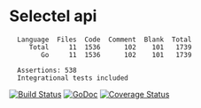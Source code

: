 Selectel api
=======
```
  Language  Files  Code  Comment  Blank  Total
     Total     11  1536      102    101   1739
        Go     11  1536      102    101   1739

  Assertions: 538
  Integrational tests included
```

[![Build Status](https://travis-ci.org/ernado/selectel.svg?branch=master)](https://travis-ci.org/ernado/selectel)
[![GoDoc](https://godoc.org/github.com/ernado/selectel?status.svg)](https://godoc.org/github.com/ernado/selectel)
[![Coverage Status](https://img.shields.io/coveralls/ernado/selectel.svg)](https://coveralls.io/r/ernado/selectel)
